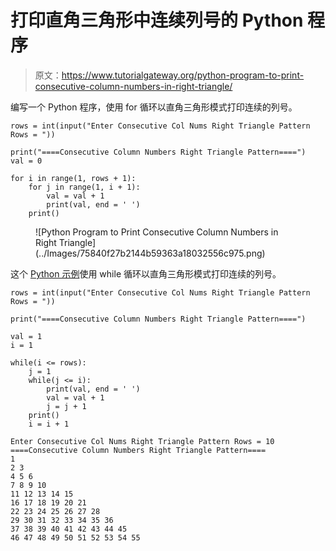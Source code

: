 # 打印直角三角形中连续列号的 Python 程序

> 原文：<https://www.tutorialgateway.org/python-program-to-print-consecutive-column-numbers-in-right-triangle/>

编写一个 Python 程序，使用 for 循环以直角三角形模式打印连续的列号。

```
rows = int(input("Enter Consecutive Col Nums Right Triangle Pattern Rows = "))

print("====Consecutive Column Numbers Right Triangle Pattern====")
val = 0

for i in range(1, rows + 1):
    for j in range(1, i + 1):
        val = val + 1
        print(val, end = ' ')
    print()
```

<figure class="wp-block-image size-large">![Python Program to Print Consecutive Column Numbers in Right Triangle](../Images/75840f27b2144b59363a18032556c975.png)</figure>

这个 [Python 示例](https://www.tutorialgateway.org/python-programming-examples/)使用 while 循环以直角三角形模式打印连续的列号。

```
rows = int(input("Enter Consecutive Col Nums Right Triangle Pattern Rows = "))

print("====Consecutive Column Numbers Right Triangle Pattern====")

val = 1
i = 1

while(i <= rows):
    j = 1
    while(j <= i):
        print(val, end = ' ')
        val = val + 1
        j = j + 1
    print()
    i = i + 1
```

```
Enter Consecutive Col Nums Right Triangle Pattern Rows = 10
====Consecutive Column Numbers Right Triangle Pattern====
1 
2 3 
4 5 6 
7 8 9 10 
11 12 13 14 15 
16 17 18 19 20 21 
22 23 24 25 26 27 28 
29 30 31 32 33 34 35 36 
37 38 39 40 41 42 43 44 45 
46 47 48 49 50 51 52 53 54 55 
```